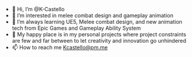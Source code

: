 - 👋 Hi, I’m @K-Castello
- 👀 I’m interested in melee combat design and gameplay animation
- 🌱 I’m always learning UE5, Melee combat design, and new animation tech from Epic Games and Gameplay Ability System
- 💞️ My happy place is in my personal projects where project constraints are few and far between to let creativity and innovation go unhindered
- 📫 How to reach me Kcastello@pm.me

<!---
K-Castello/K-Castello is a ✨ special ✨ repository because its `README.md` (this file) appears on your GitHub profile.
You can click the Preview link to take a look at your changes.
--->
